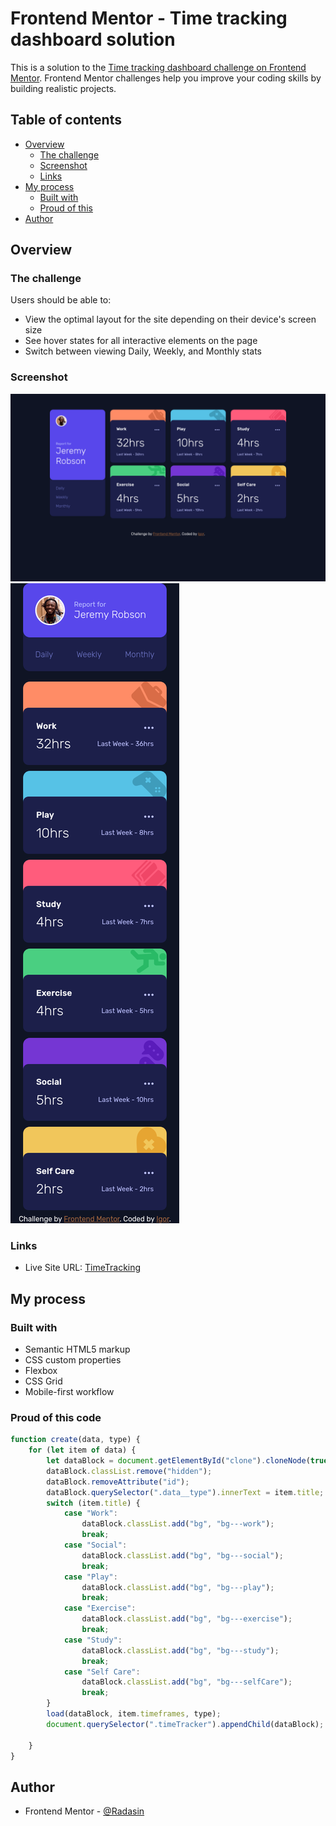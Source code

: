 # Frontend Mentor - Time tracking dashboard solution

This is a solution to the [Time tracking dashboard challenge on Frontend Mentor](https://www.frontendmentor.io/challenges/time-tracking-dashboard-UIQ7167Jw). Frontend Mentor challenges help you improve your coding skills by building realistic projects. 

## Table of contents

- [Overview](#overview)
  - [The challenge](#the-challenge)
  - [Screenshot](#screenshot)
  - [Links](#links)
- [My process](#my-process)
  - [Built with](#built-with)
  - [Proud of this](#proud-of-this-code)
- [Author](#author)

## Overview

### The challenge

Users should be able to:

- View the optimal layout for the site depending on their device's screen size
- See hover states for all interactive elements on the page
- Switch between viewing Daily, Weekly, and Monthly stats

### Screenshot

![Desktop](./screenshot.png) ![mobile](./screenshot-mobile.png)


### Links

- Live Site URL: [TimeTracking](https://time-tracking-dashboard-eosin-gamma.vercel.app/)

## My process

### Built with

- Semantic HTML5 markup
- CSS custom properties
- Flexbox
- CSS Grid
- Mobile-first workflow

### Proud of this code



```js
function create(data, type) {
    for (let item of data) {
        let dataBlock = document.getElementById("clone").cloneNode(true);
        dataBlock.classList.remove("hidden");
        dataBlock.removeAttribute("id");
        dataBlock.querySelector(".data__type").innerText = item.title;
        switch (item.title) {
            case "Work":
                dataBlock.classList.add("bg", "bg---work");
                break;
            case "Social":
                dataBlock.classList.add("bg", "bg---social");
                break;
            case "Play":
                dataBlock.classList.add("bg", "bg---play");
                break;
            case "Exercise":
                dataBlock.classList.add("bg", "bg---exercise");
                break;
            case "Study":
                dataBlock.classList.add("bg", "bg---study");
                break;
            case "Self Care":
                dataBlock.classList.add("bg", "bg---selfCare");
                break;
        }
        load(dataBlock, item.timeframes, type);
        document.querySelector(".timeTracker").appendChild(dataBlock);

    }
}
```


## Author

- Frontend Mentor - [@Radasin](https://www.frontendmentor.io/profile/yourusername)

